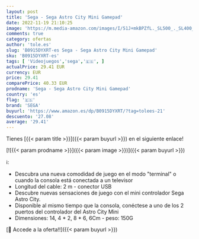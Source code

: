 ```yaml
---
layout: post
title: 'Sega - Sega Astro City Mini Gamepad'
date: 2022-11-19 21:10:25
image: 'https://m.media-amazon.com/images/I/51J+mkBPZfL._SL500_._SL400_.jpg'
comments: true
category: ofertas
author: 'tole.es'
slug: 'B0915DYXRT-es Sega - Sega Astro City Mini Gamepad'
sku: 'B0915DYXRT-es'
tags: [ 'Videojuegos','sega','🇪🇸', ]
actualPrice: 29.41 EUR
currency: EUR
price: 29.41
comparePrice: 40.33 EUR
prodname: 'Sega - Sega Astro City Mini Gamepad'
country: 'es'
flag: '🇪🇸'
brand: 'SEGA'
buyurl: 'https://www.amazon.es/dp/B0915DYXRT/?tag=tolees-21'
descuento: '27.08'
average: '29.41'
---
```


Tienes [{{< param title >}}]({{< param buyurl >}}) en el siguiente enlace!

[![{{< param prodname >}}]({{< param image >}})]({{< param buyurl >}})

ℹ️:

- Descubra una nueva comodidad de juego en el modo "terminal" o cuando la consola está conectada a un televisor
- Longitud del cable: 2 m - conector USB
- Descubre nuevas sensaciones de juego con el mini controlador Sega Astro City.
- Disponible al mismo tiempo que la consola, conéctese a uno de los 2 puertos del controlador del Astro City Mini
- Dimensiones: 14, 4 * 2, 8 * 6, 6Cm - peso: 150G

[🛒 Accede a la oferta!!]({{< param buyurl >}})
